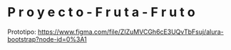  #   P r o y e c t o - F r u t a - F r u t o 
Prototipo: https://www.figma.com/file/ZIZuMVCGh6cE3UQvTbFsuj/alura-bootstrap?node-id=0%3A1
 
  
 